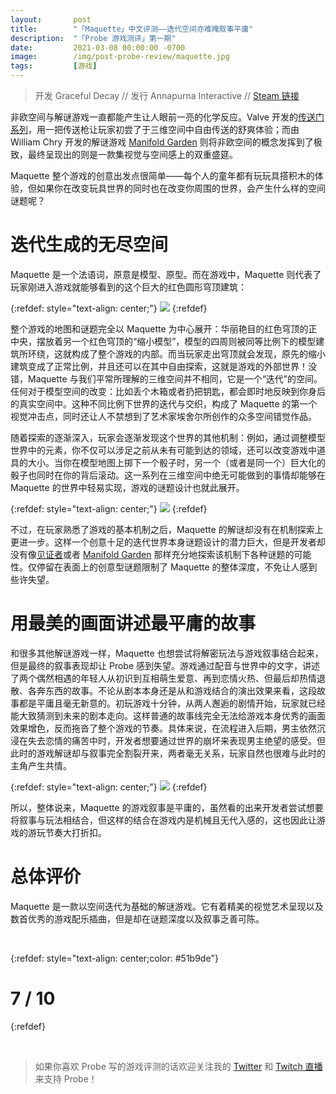 ```yaml
---
layout:       post
title:        "「Maquette」中文评测——迭代空间亦难掩叙事平庸"
description:  "「Probe 游戏测评」第一期"
date:         2021-03-08 00:00:00 -0700
image:        /img/post-probe-review/maquette.jpg
tags:         [游戏]
---
```


> 开发 Graceful Decay // 发行 
Annapurna Interactive // [Steam 链接](https://store.steampowered.com/app/762840/Maquette/)

非欧空间与解谜游戏一直都能产生让人眼前一亮的化学反应。Valve 开发的[传送门系列](https://store.steampowered.com/app/620/Portal_2/)，用一把传送枪让玩家初尝了于三维空间中自由传送的舒爽体验；而由 William Chry 开发的解谜游戏 [Manifold Garden](https://store.steampowered.com/app/473950/Manifold_Garden/) 则将非欧空间的概念发挥到了极致，最终呈现出的则是一款集视觉与空间感上的双重盛筵。

Maquette 整个游戏的创意出发点很简单——每个人的童年都有玩玩具搭积木的体验，但如果你在改变玩具世界的同时也在改变你周围的世界，会产生什么样的空间谜题呢？

# 迭代生成的无尽空间

Maquette 是一个法语词，原意是模型、原型。而在游戏中，Maquette 则代表了玩家刚进入游戏就能够看到的这个巨大的红色圆形穹顶建筑：

{:refdef: style="text-align: center;"}
![]({{site.baseurl}}/img/post-probe-review/maquette-2.jpg)
{:refdef}

整个游戏的地图和谜题完全以 Maquette 为中心展开：华丽艳目的红色穹顶的正中央，摆放着另一个红色穹顶的“缩小模型”，模型的四周则被同等比例下的模型建筑所环绕，这就构成了整个游戏的内部。而当玩家走出穹顶就会发现，原先的缩小建筑变成了正常比例，并且还可以在其中自由探索，这就是游戏的外部世界！没错，Maquette 与我们平常所理解的三维空间并不相同，它是一个“迭代”的空间。任何对于模型空间的改变：比如丢个木箱或者扔把钥匙，都会即时地反映到你身后的真实空间中。这种不同比例下世界的迭代与交织，构成了 Maquette 的第一个视觉冲击点，同时还让人不禁想到了艺术家埃舍尔所创作的众多空间错觉作品。

随着探索的逐渐深入，玩家会逐渐发现这个世界的其他机制：例如，通过调整模型世界中的元素，你不仅可以涉足之前从未有可能到达的领域，还可以改变游戏中道具的大小。当你在模型地图上掷下一个骰子时，另一个（或者是同一个）巨大化的骰子也同时在你的背后滚动。这一系列在三维空间中绝无可能做到的事情却能够在 Maquette 的世界中轻易实现，游戏的谜题设计也就此展开。

{:refdef: style="text-align: center;"}
![]({{site.baseurl}}/img/post-probe-review/maquette-3.jpg)
{:refdef}

不过，在玩家熟悉了游戏的基本机制之后，Maquette 的解谜却没有在机制探索上更进一步。这样一个创意十足的迭代世界本身谜题设计的潜力巨大，但是开发者却没有像[见证者](https://store.steampowered.com/app/210970/The_Witness/)或者 [Manifold Garden](https://store.steampowered.com/app/473950/Manifold_Garden/) 那样充分地探索该机制下各种谜题的可能性。仅停留在表面上的创意型谜题限制了 Maquette 的整体深度，不免让人感到些许失望。

# 用最美的画面讲述最平庸的故事

和很多其他解谜游戏一样，Maquette 也想尝试将解密玩法与游戏叙事结合起来，但是最终的叙事表现却让 Probe 感到失望。游戏通过配音与世界中的文字，讲述了两个偶然相遇的年轻人从初识到互相萌生爱意、再到恋情火热、但最后却热情退散、各奔东西的故事。不论从剧本本身还是从和游戏结合的演出效果来看，这段故事都是平庸且毫无新意的。初玩游戏十分钟，从两人邂逅的剧情开始，玩家就已经能大致猜测到未来的剧本走向。这样普通的故事线完全无法给游戏本身优秀的画面效果增色，反而拖沓了整个游戏的节奏。具体来说，在流程进入后期，男主依然沉浸在失去恋情的痛苦中时，开发者想要通过世界的崩坏来表现男主绝望的感受。但此时的游戏解谜却与叙事完全割裂开来，两者毫无关系，玩家自然也很难与此时的主角产生共情。

{:refdef: style="text-align: center;"}
![]({{site.baseurl}}/img/post-probe-review/maquette-4.jpg)
{:refdef}


所以，整体说来，Maquette 的游戏叙事是平庸的，虽然看的出来开发者尝试想要将叙事与玩法相结合，但这样的结合在游戏内是机械且无代入感的，这也因此让游戏的游玩节奏大打折扣。

# 总体评价

Maquette 是一款以空间迭代为基础的解谜游戏。它有着精美的视觉艺术呈现以及数首优秀的游戏配乐插曲，但是却在谜题深度以及叙事乏善可陈。

<br />

{:refdef: style="text-align: center;color: #51b9de"}
# 7 / 10
{:refdef}

<br />

> 如果你喜欢 Probe 写的游戏评测的话欢迎关注我的 [Twitter](https://twitter.com/__Probe__) 和 [Twitch 直播](https://www.twitch.tv/probelive) 来支持 Probe！